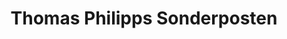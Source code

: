 ---
title: "Thomas Philipps Sonderposten"
url: /hohen-wangelin/thomas-philipps-sonderposten/
shop: Kramladen
---